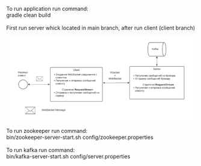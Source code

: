 To run application run command:
<br> gradle clean build
<br>
<br>
First run server whick located in main branch, after run client (client branch)

![img_1.png](img_1.png)
<br>
<br>
To run zookeeper run command: 
<br> bin/zookeeper-server-start.sh config/zookeeper.properties
<br>
<br>
To run kafka run command:
<br> bin/kafka-server-start.sh config/server.properties 

